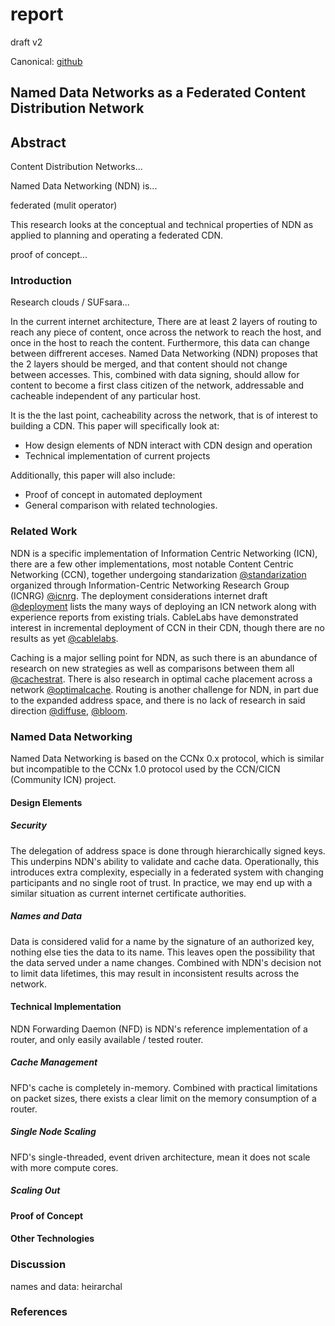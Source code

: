 # report

draft v2

Canonical: [github](https://github.com/seankhliao/uva-rp1/blob/master/notes/12-report-v2.md)

## Named Data Networks as a Federated Content Distribution Network

## Abstract

Content Distribution Networks...

Named Data Networking (NDN) is...

federated (mulit operator)

This research looks at the conceptual and technical properties of NDN
as applied to planning and operating a federated CDN.

proof of concept...

### Introduction

Research clouds / SUFsara...

In the current internet architecture,
There are at least 2 layers of routing to reach any piece of content,
once across the network to reach the host,
and once in the host to reach the content.
Furthermore, this data can change between diffrerent acceses.
Named Data Networking (NDN) proposes that the 2 layers should be merged,
and that content should not change between accesses.
This, combined with data signing,
should allow for content to become a first class citizen of the network,
addressable and cacheable independent of any particular host.

It is the the last point, cacheability across the network,
that is of interest to building a CDN.
This paper will specifically look at:

- How design elements of NDN interact with CDN design and operation
- Technical implementation of current projects

Additionally, this paper will also include:

- Proof of concept in automated deployment
- General comparison with related technologies.

### Related Work

NDN is a specific implementation of Information Centric Networking (ICN),
there are a few other implementations,
most notable Content Centric Networking (CCN),
together undergoing standarization [@standarization] organized through
Information-Centric Networking Research Group (ICNRG) [@icnrg].
The deployment considerations internet draft [@deployment] lists
the many ways of deploying an ICN network
along with experience reports from existing trials.
CableLabs have demonstrated interest in incremental deployment of CCN
in their CDN, though there are no results as yet [@cablelabs].

Caching is a major selling point for NDN,
as such there is an abundance of research on new strategies
as well as comparisons between them all [@cachestrat].
There is also research in optimal cache placement
across a network [@optimalcache].
Routing is another challenge for NDN,
in part due to the expanded address space,
and there is no lack of research in said direction [@diffuse], [@bloom].

### Named Data Networking

Named Data Networking is based on the CCNx 0.x protocol,
which is similar but incompatible to the CCNx 1.0 protocol
used by the CCN/CICN (Community ICN) project.

#### Design Elements

##### Security

The delegation of address space is done through hierarchically signed keys.
This underpins NDN's ability to validate and cache data.
Operationally, this introduces extra complexity,
especially in a federated system with changing participants
and no single root of trust.
In practice,
we may end up with a similar situation
as current internet certificate authorities.

##### Names and Data

Data is considered valid for a name by the signature of an authorized key,
nothing else ties the data to its name.
This leaves open the possibility that the data served under a name changes.
Combined with NDN's decision not to limit data lifetimes,
this may result in inconsistent results across the network.

#### Technical Implementation

NDN Forwarding Daemon (NFD) is NDN's reference implementation of a router,
and only easily available / tested router.

##### Cache Management

NFD's cache is completely in-memory.
Combined with practical limitations on packet sizes,
there exists a clear limit on the memory consumption of a router.

##### Single Node Scaling

NFD's single-threaded, event driven architecture,
mean it does not scale with more compute cores.

##### Scaling Out

#### Proof of Concept

#### Other Technologies

### Discussion

names and data: heirarchal

### References

[@standarization]: https://sci-hub.se/10.1109/ACCESS.2019.2938586
[@icnrg]: https://irtf.org/icnrg
[@deployment]: https://tools.ietf.org/id/draft-irtf-icnrg-deployment-guidelines-07.txt
[@cablelabs]: https://www.cablelabs.com/wp-content/uploads/2016/02/Content-Delivery-with-Content-Centric-Networking-Feb-2016.pdf
[@optimalcache]: https://arxiv.org/abs/1810.07229
[@cachestrat]: https://arxiv.org/abs/1606.07630
[@diffuse]: https://arxiv.org/pdf/1804.02752.pdf
[@bloom]: https://arxiv.org/pdf/1702.00340.pdf
